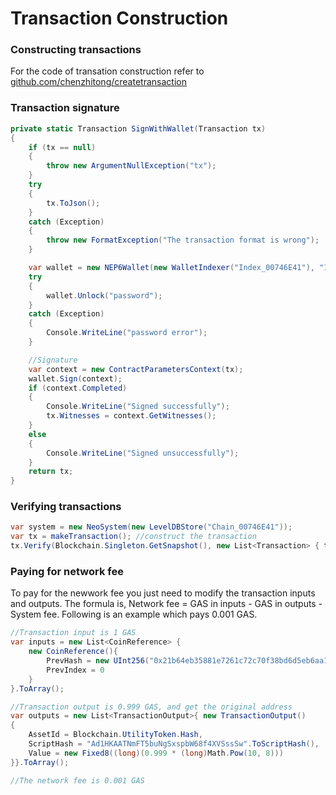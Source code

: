 # Transaction Construction

### Constructing transactions

For the code of transation construction refer to [github.com/chenzhitong/createtransaction](https://github.com/chenzhitong/createtransaction)

### Transaction signature

```c#
private static Transaction SignWithWallet(Transaction tx)
{
    if (tx == null)
    {
        throw new ArgumentNullException("tx");
    }
    try
    {
        tx.ToJson();
    }
    catch (Exception)
    {
        throw new FormatException("The transaction format is wrong");
    }

    var wallet = new NEP6Wallet(new WalletIndexer("Index_00746E41"), "1.json");
    try
    {
        wallet.Unlock("password");
    }
    catch (Exception)
    {
        Console.WriteLine("password error");
    }

    //Signature
    var context = new ContractParametersContext(tx);
    wallet.Sign(context);
    if (context.Completed)
    {
        Console.WriteLine("Signed successfully");
        tx.Witnesses = context.GetWitnesses();
    }
    else
    {
        Console.WriteLine("Signed unsuccessfully");
    }
    return tx;
}
```

### Verifying transactions

```c#
var system = new NeoSystem(new LevelDBStore("Chain_00746E41"));
var tx = makeTransaction(); //construct the transaction
tx.Verify(Blockchain.Singleton.GetSnapshot(), new List<Transaction> { tx });
```

### Paying for network fee

To pay for the newwork fee you just need to modify the transaction inputs and outputs. The formula is, Network fee = GAS in inputs - GAS in outputs - System fee. Following is an example which pays 0.001 GAS.

```c#
//Transaction input is 1 GAS
var inputs = new List<CoinReference> {
    new CoinReference(){
        PrevHash = new UInt256("0x21b64eb35881e7261c72c70f38bd6d5eb6aa18f232e08ba3022220b46c13d9a2".Remove(0, 2).HexToBytes().Reverse().ToArray()),
        PrevIndex = 0
    }
}.ToArray();

//Transaction output is 0.999 GAS, and get the original address
var outputs = new List<TransactionOutput>{ new TransactionOutput()
{
    AssetId = Blockchain.UtilityToken.Hash,
    ScriptHash = "Ad1HKAATNmFT5buNgSxspbW68f4XVSssSw".ToScriptHash(),
    Value = new Fixed8((long)(0.999 * (long)Math.Pow(10, 8)))
}}.ToArray();

//The network fee is 0.001 GAS
```
